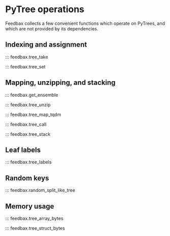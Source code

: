 # PyTree operations

Feedbax collects a few convenient functions which operate on PyTrees, and which are not provided by its dependencies.

## Indexing and assignment

::: feedbax.tree_take

::: feedbax.tree_set

## Mapping, unzipping, and stacking

::: feedbax.get_ensemble

::: feedbax.tree_unzip

::: feedbax.tree_map_tqdm

::: feedbax.tree_call

::: feedbax.tree_stack

## Leaf labels

::: feedbax.tree_labels

## Random keys

::: feedbax.random_split_like_tree

## Memory usage

::: feedbax.tree_array_bytes

::: feedbax.tree_struct_bytes

